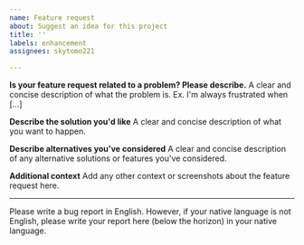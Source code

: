 ```yaml
---
name: Feature request
about: Suggest an idea for this project
title: ''
labels: enhancement
assignees: skytomo221

---
```


**Is your feature request related to a problem? Please describe.**
A clear and concise description of what the problem is. Ex. I'm always frustrated when [...]

**Describe the solution you'd like**
A clear and concise description of what you want to happen.

**Describe alternatives you've considered**
A clear and concise description of any alternative solutions or features you've considered.

**Additional context**
Add any other context or screenshots about the feature request here.

***

Please write a bug report in English.
However, if your native language is not English, please write your report here (below the horizon) in your native language.
